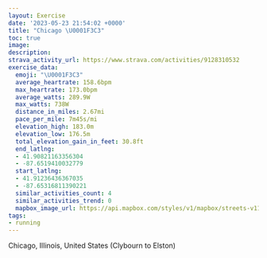 ```yaml
---
layout: Exercise
date: '2023-05-23 21:54:02 +0000'
title: "Chicago \U0001F3C3"
toc: true
image:
description:
strava_activity_url: https://www.strava.com/activities/9128310532
exercise_data:
  emoji: "\U0001F3C3"
  average_heartrate: 158.6bpm
  max_heartrate: 173.0bpm
  average_watts: 289.9W
  max_watts: 738W
  distance_in_miles: 2.67mi
  pace_per_mile: 7m45s/mi
  elevation_high: 183.0m
  elevation_low: 176.5m
  total_elevation_gain_in_feet: 30.8ft
  end_latlng:
  - 41.90821163356304
  - -87.6519410032779
  start_latlng:
  - 41.91236436367035
  - -87.65316811390221
  similar_activities_count: 4
  similar_activities_trend: 0
  mapbox_image_url: https://api.mapbox.com/styles/v1/mapbox/streets-v11/static/path-5+787af2-1.0(wiy~F%60e_vOs%40t%40wAdBmDzDqBtByA%7CBg%40~%40W%5COVGVDbEEzAN~I%40hDEx%40FfA%3Fj%40%5ClCj%40pD%60%40vBJRDANItR%7DMn%40a%40f%40%5D%60%40_%40p%40%5DdA%7B%40vBkAz%40m%40TMROTKXU%5EQf%40%5BZO%60%40Kz%40e%40PGpAw%40%60%40MXUzCcBjAe%40PKf%40Uj%40m%40D%3FNDJ%3FhAUnAIXGlAKbBUp%40Ez%40Ub%40WZWt%40u%40rA_BBKDiAMgNB%7DAAqBCg%40%40_%40AqICcA%3FwBE%7BB%40W%3FoA%40y%40GkICOI%40WVuA%60AcClBg%40h%40iCvB_BlA%7DChC),pin-s-s+e5b22e(-87.65537,41.91404),pin-s-f+89ae00(-87.65113999999997,41.90713000000002)/auto/800x800?access_token=pk.eyJ1Ijoiam9zaGJlY2ttYW4iLCJhIjoiY205eWR2aDd1MWZ6djJrbXc4a3M0bWZleiJ9.XiG9OWkNcZk2QzjJbxLB4A
tags:
- running
---
```




Chicago, Illinois, United States (Clybourn to Elston)
